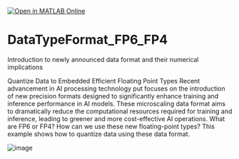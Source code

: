 [![Open in MATLAB Online](https://www.mathworks.com/images/responsive/global/open-in-matlab-online.svg)](https://matlab.mathworks.com/open/github/v1?repo=Brenda-MW/DataTypeFormat_FP6_FP4)

# DataTypeFormat_FP6_FP4
Introduction to newly announced data format and their numerical implications

Quantize Data to Embedded Efficient Floating Point Types
Recent advancement in AI processing technology put focuses on the introduction of new precision formats designed to significantly enhance training and inference performance in AI models. These microscaling data format aims to dramatically reduce the computational resources required for training and inference, leading to greener and more cost-effective AI operations.
What are FP6 or FP4? How can we use these new floating-point types? 
This example shows how to quantize data using these data format. 

![image](https://github.com/Brenda-MW/DataTypeFormat_FP6_FP4/assets/139565107/f8e53696-6079-40e0-a836-8c434a2a15db)
